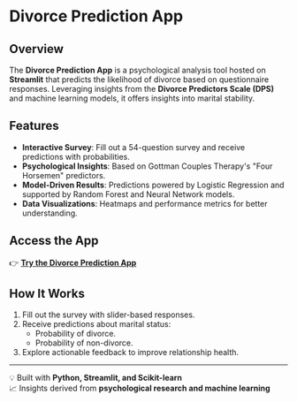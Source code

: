 # Divorce Prediction App

## Overview

The **Divorce Prediction App** is a psychological analysis tool hosted on **Streamlit** that predicts the likelihood of divorce based on questionnaire responses. Leveraging insights from the **Divorce Predictors Scale (DPS)** and machine learning models, it offers insights into marital stability.

## Features

- **Interactive Survey**: Fill out a 54-question survey and receive predictions with probabilities.
- **Psychological Insights**: Based on Gottman Couples Therapy's "Four Horsemen" predictors.
- **Model-Driven Results**: Predictions powered by Logistic Regression and supported by Random Forest and Neural Network models.
- **Data Visualizations**: Heatmaps and performance metrics for better understanding.

## Access the App

👉 **[Try the Divorce Prediction App](https://divorceprediction.streamlit.app/)**

## How It Works

1. Fill out the survey with slider-based responses.
2. Receive predictions about marital status:
   - Probability of divorce.
   - Probability of non-divorce.
3. Explore actionable feedback to improve relationship health.

---

💡 Built with **Python, Streamlit, and Scikit-learn**  
📈 Insights derived from **psychological research and machine learning**  
